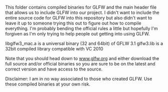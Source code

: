 This folder contains compiled binaries for GLFW and the main header file that allows us to include GLFW into our project.
I didn't want to include the entire source code for GLFW into this repository but also didn't want to leave it up to someone trying this out to figure out how to compile everything.
I'm probably bending the official rules a little but hopefully I'm forgiven as I'm only trying to help people out getting into using GLFW.

libglfw3_mac.a is a universal binary (32 and 64bit) of GFLW 3.1
glfw3.lib is a 32bit compiled library compatible with VC 2010

Note that you should head down to www.glfw.org and either download the full source and/or official binaries so you are sure to be on the latest and correct version and have access to the source.

Disclaimer:
I am in no way associated to those who created GLFW. Use these compiled binaries at your own risk.